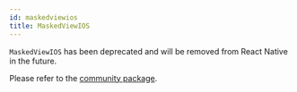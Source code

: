 ```yaml
---
id: maskedviewios
title: MaskedViewIOS
---
```


`MaskedViewIOS` has been deprecated and will be removed from React Native in the
future.

Please refer to the
[community package](https://github.com/react-native-community/react-native-masked-view).
